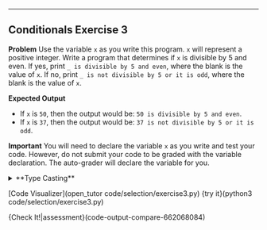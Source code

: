 ----------

## Conditionals Exercise 3

**Problem**
Use the variable `x` as you write this program. `x` will represent a positive integer. Write a program that determines if `x` is divisible by 5 and even. If yes, print `_ is divisible by 5 and even`, where the blank is the value of `x`. If no, print `_ is not divisible by 5 or it is odd`, where the blank is the value of `x`.

**Expected Output**
* If `x` is `50`, then the output would be: `50 is divisible by 5 and even`.
* If `x` is `37`, then the output would be: `37 is not divisible by 5 or it is odd`.


**Important**
You will need to declare the variable `x` as you write and test your code. However, do not submit your code to be graded with the variable declaration. The auto-grader will declare the variable for you.

<details><summary>**Type Casting**</summary>Use the `str(x)` command to type cast the variable `x` as a string.</details>

[Code Visualizer](open_tutor code/selection/exercise3.py)
{try it}(python3 code/selection/exercise3.py)

{Check It!|assessment}(code-output-compare-662068084)
